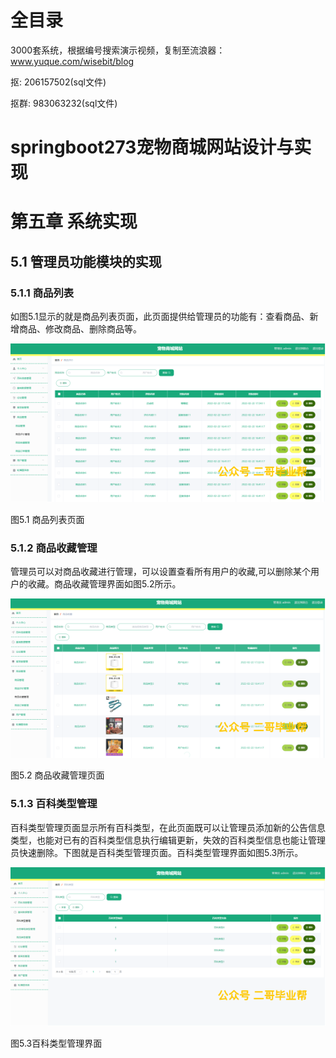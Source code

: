 # 全目录

3000套系统，根据编号搜索演示视频，复制至流浪器：www.yuque.com/wisebit/blog


<p>抠: 206157502(sql文件)</p>
<p>抠群: 983063232(sql文件)</p>


# springboot273宠物商城网站设计与实现
# 第五章 系统实现

## 5.1 管理员功能模块的实现
### 5.1.1 商品列表
如图5.1显示的就是商品列表页面，此页面提供给管理员的功能有：查看商品、新增商品、修改商品、删除商品等。

![](/md/blog.018.png)

图5.1 商品列表页面
### 5.1.2 商品收藏管理
管理员可以对商品收藏进行管理，可以设置查看所有用户的收藏,可以删除某个用户的收藏。商品收藏管理界面如图5.2所示。

![](/md/blog.019.png)

图5.2 商品收藏管理页面
### 5.1.3 百科类型管理
百科类型管理页面显示所有百科类型，在此页面既可以让管理员添加新的公告信息类型，也能对已有的百科类型信息执行编辑更新，失效的百科类型信息也能让管理员快速删除。下图就是百科类型管理页面。百科类型管理界面如图5.3所示。

![](/md/blog.020.png)

图5.3百科类型管理界面











